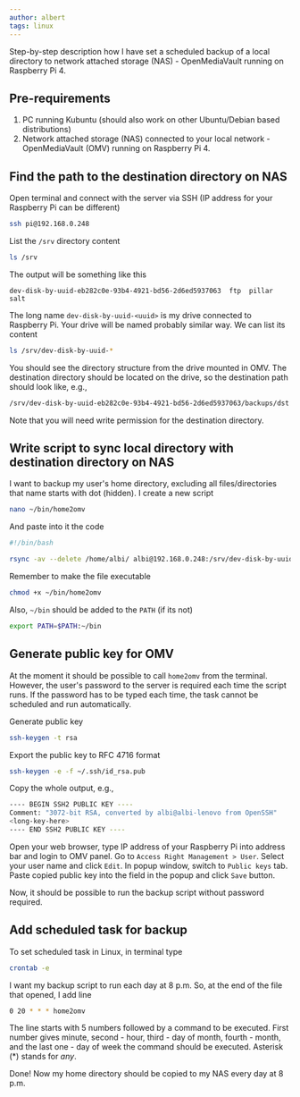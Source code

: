 ```yaml
---
author: albert
tags: linux
---
```

Step-by-step description how I have set a scheduled backup of a local directory to network attached storage (NAS) - OpenMediaVault running on Raspberry Pi 4.
<!--more-->

## Pre-requirements
1. PC running Kubuntu (should also work on other Ubuntu/Debian based distributions)
1. Network attached storage (NAS) connected to your local network - OpenMediaVault (OMV) running on Raspberry Pi 4.

## Find the path to the destination directory on NAS

Open terminal and connect with the server via SSH (IP address for your Raspberry Pi can be different)
```bash
ssh pi@192.168.0.248
```

List the ```/srv``` directory content
```bash
ls /srv
```

The output will be something like this
```
dev-disk-by-uuid-eb282c0e-93b4-4921-bd56-2d6ed5937063  ftp  pillar  salt
```

The long name ```dev-disk-by-uuid-<uuid>``` is my drive connected to Raspberry Pi. Your drive will be named probably similar way. We can list its content
```bash
ls /srv/dev-disk-by-uuid-*
```

You should see the directory structure  from the drive mounted in OMV. The destination directory should be located on the drive, so the destination path should look like, e.g.,
```bash
/srv/dev-disk-by-uuid-eb282c0e-93b4-4921-bd56-2d6ed5937063/backups/dst
```

Note that you will need write permission for the destination directory.

## Write script to sync local directory with destination directory on NAS

I want to backup my user's home directory, excluding all files/directories that name starts with dot (hidden). I create a new script
```bash
nano ~/bin/home2omv
```

And paste into it the code
```bash
#!/bin/bash

rsync -av --delete /home/albi/ albi@192.168.0.248:/srv/dev-disk-by-uuid-eb282c0e-93b4-4921-bd56-2d6ed5937063/Albert/backups/home/albi --exclude '.*'
```

Remember to make the file executable
```bash
chmod +x ~/bin/home2omv
```

Also, ```~/bin``` should be added to the ```PATH``` (if its not)
```bash
export PATH=$PATH:~/bin
```

## Generate public key for OMV

At the moment it should be possible to call ```home2omv``` from the terminal. However, the user's password to the server is required each time the script runs. If the password has to be typed each time, the task cannot be scheduled and run automatically. 

Generate public key
```bash
ssh-keygen -t rsa
```

Export the public key to RFC 4716 format
```bash
ssh-keygen -e -f ~/.ssh/id_rsa.pub
```

Copy the whole output, e.g.,
```bash
---- BEGIN SSH2 PUBLIC KEY ----
Comment: "3072-bit RSA, converted by albi@albi-lenovo from OpenSSH"
<long-key-here>
---- END SSH2 PUBLIC KEY ----
```

Open your web browser, type IP address of your Raspberry Pi into address bar and login to OMV panel. Go to ```Access Right Management > User```.  Select your user name and click ```Edit```. In popup window, switch to ```Public keys``` tab. Paste copied public key into the field in the popup and click ```Save``` button.

Now, it should be possible to run the backup script without password required.

## Add scheduled task for backup

To set scheduled task in Linux, in terminal type
```bash
crontab -e
```

I want my backup script to run each day at 8 p.m. So, at the end of the file that opened, I add line
```bash
0 20 * * * home2omv
```

The line starts with 5 numbers followed by a command to be executed. First number gives minute, second - hour, third - day of month, fourth - month, and the last one - day of week the command should be executed. Asterisk (\*) stands for *any*.

Done! Now my home directory should be copied to my NAS every day at 8 p.m.
